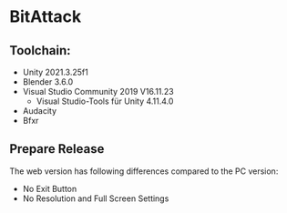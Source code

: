 # BitAttack

## Toolchain:

* Unity 2021.3.25f1
* Blender 3.6.0
* Visual Studio Community 2019 V16.11.23
  * Visual Studio-Tools für Unity 4.11.4.0
* Audacity
* Bfxr  


## Prepare Release

The web version has following differences compared to the PC version:

* No Exit Button
* No Resolution and Full Screen Settings
